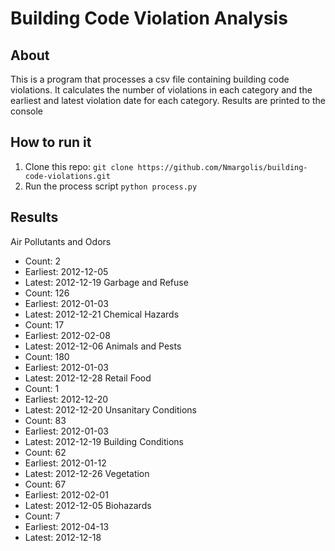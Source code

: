 # Building Code Violation Analysis

## About
This is a program that processes a csv file containing building code violations. It calculates the number of  violations in each category and the earliest and latest violation date for each category. Results are printed to the console

## How to run it
1. Clone this repo:
`git clone https://github.com/Nmargolis/building-code-violations.git`
2. Run the process script
`python process.py`

## Results

Air Pollutants and Odors
 * Count: 2
 * Earliest: 2012-12-05
 * Latest: 2012-12-19
Garbage and Refuse
 * Count: 126
 * Earliest: 2012-01-03
 * Latest: 2012-12-21
Chemical Hazards
 * Count: 17
 * Earliest: 2012-02-08
 * Latest: 2012-12-06
Animals and Pests
 * Count: 180
 * Earliest: 2012-01-03
 * Latest: 2012-12-28
Retail Food
 * Count: 1
 * Earliest: 2012-12-20
 * Latest: 2012-12-20
Unsanitary Conditions
 * Count: 83
 * Earliest: 2012-01-03
 * Latest: 2012-12-19
Building Conditions
 * Count: 62
 * Earliest: 2012-01-12
 * Latest: 2012-12-26
Vegetation
 * Count: 67
 * Earliest: 2012-02-01
 * Latest: 2012-12-05
Biohazards
 * Count: 7
 * Earliest: 2012-04-13
 * Latest: 2012-12-18